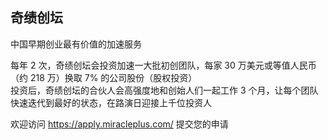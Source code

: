 ## 奇绩创坛
中国早期创业最有价值的加速服务

每年 2 次，奇绩创坛会投资加速一大批初创团队，每家 30 万美元或等值人民币（约 218 万）换取 7% 的公司股份（股权投资）  
投资后，奇绩创坛的合伙人会高强度地和创始人们一起工作 3 个月，让每个团队快速迭代到最好的状态，在路演日迎接上千位投资人   

欢迎访问 https://apply.miracleplus.com/ 提交您的申请
